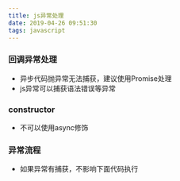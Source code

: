 ```yaml
---
title: js异常处理
date: 2019-04-26 09:51:30
tags: javascript
---
```


### 回调异常处理
- 异步代码抛异常无法捕获，建议使用Promise处理
- js异常可以捕获语法错误等异常  

### constructor
- 不可以使用async修饰  

### 异常流程
- 如果异常有捕获，不影响下面代码执行  
